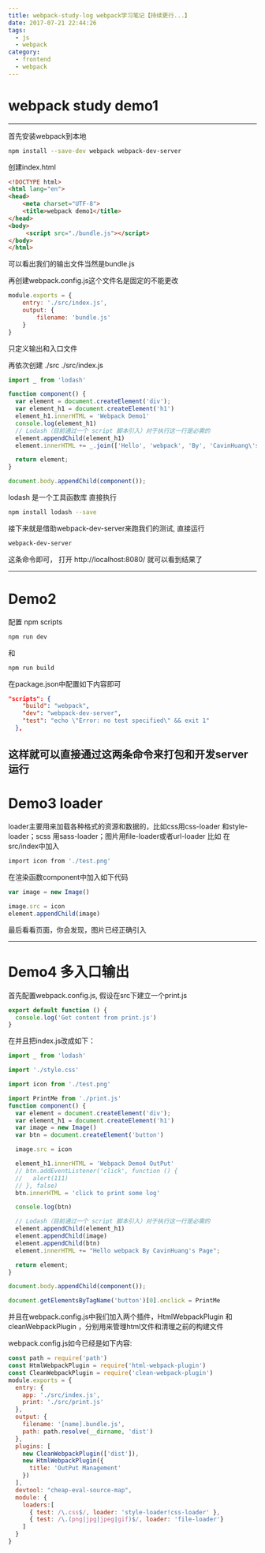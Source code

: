 ```yaml
---
title: webpack-study-log webpack学习笔记【持续更行...】
date: 2017-07-21 22:44:26
tags:
  - js
  - webpack
category:
  - frontend
  - webpack
---
```


# webpack study demo1

---
首先安装webpack到本地
```sh
npm install --save-dev webpack webpack-dev-server
```
<!--more-->

创建index.html
```html
<!DOCTYPE html>
<html lang="en">
<head>
	<meta charset="UTF-8">
	<title>webpack demo1</title>
</head>
<body>
	 <script src="./bundle.js"></script>
</body>
</html>
```
可以看出我们的输出文件当然是bundle.js

再创建webpack.config.js这个文件名是固定的不能更改
```javascript
module.exports = {
	entry: './src/index.js',
	output: {
		filename: 'bundle.js'
	}
}
```
只定义输出和入口文件

再依次创建 ./src ./src/index.js

```javascript
import _ from 'lodash'

function component() {
  var element = document.createElement('div');
  var element_h1 = document.createElement('h1')
  element_h1.innerHTML = 'Webpack Demo1'
  console.log(element_h1)
  // Lodash（目前通过一个 script 脚本引入）对于执行这一行是必需的
  element.appendChild(element_h1)
  element.innerHTML += _.join(['Hello', 'webpack', 'By', 'CavinHuang\'s', 'Page'], ' ');

  return element;
}

document.body.appendChild(component());
```
lodash 是一个工具函数库 直接执行
```sh
npm install lodash --save
```

接下来就是借助webpack-dev-server来跑我们的测试, 直接运行
```sh
webpack-dev-server
```
这条命令即可， 打开 http://localhost:8080/ 就可以看到结果了

---

# Demo2
配置 npm scripts

```sh
npm run dev
```
和
```sh
npm run build
```
在package.json中配置如下内容即可
```json
"scripts": {
    "build": "webpack",
    "dev": "webpack-dev-server",
    "test": "echo \"Error: no test specified\" && exit 1"
  },
````

这样就可以直接通过这两条命令来打包和开发server运行
---
# Demo3 loader
loader主要用来加载各种格式的资源和数据的，比如css用css-loader 和style-loader；scss 用sass-loader；图片用file-loader或者url-loader
比如 在src/index中加入
```sh
import icon from './test.png'
```
在渲染函数component中加入如下代码
```javascript
var image = new Image()

image.src = icon
element.appendChild(image)

```
最后看看页面，你会发现，图片已经正确引入

---
# Demo4 多入口输出

首先配置webpack.config.js, 假设在src下建立一个print.js
```javascript
export default function () {
  console.log('Get content from print.js')
}
```
在并且把index.js改成如下：
```javascript
import _ from 'lodash'

import './style.css'

import icon from './test.png'

import PrintMe from './print.js'
function component() {
  var element = document.createElement('div');
  var element_h1 = document.createElement('h1')
  var image = new Image()
  var btn = document.createElement('button')

  image.src = icon

  element_h1.innerHTML = 'Webpack Demo4 OutPut'
  // btn.addEventListener('click', function () {
  //   alert(111)
  // }, false)
  btn.innerHTML = 'click to print some log'

  console.log(btn)

  // Lodash（目前通过一个 script 脚本引入）对于执行这一行是必需的
  element.appendChild(element_h1)
  element.appendChild(image)
  element.appendChild(btn)
  element.innerHTML += "Hello webpack By CavinHuang's Page";

  return element;
}

document.body.appendChild(component());

document.getElementsByTagName('button')[0].onclick = PrintMe

```

并且在webpack.config.js中我们加入两个插件，HtmlWebpackPlugin 和 cleanWebpackPlugin ，分别用来管理html文件和清理之前的构建文件

webpack.config.js如今已经是如下内容:
```javascript
const path = require('path')
const HtmlWebpackPlugin = require('html-webpack-plugin')
const CleanWebpackPlugin = require('clean-webpack-plugin')
module.exports = {
  entry: {
    app: './src/index.js',
    print: './src/print.js'
  },
  output: {
    filename: '[name].bundle.js',
    path: path.resolve(__dirname, 'dist')
  },
  plugins: [
    new CleanWebpackPlugin(['dist']),
    new HtmlWebpackPlugin({
      title: 'OutPut Management'
    })
  ],
  devtool: "cheap-eval-source-map",
  module: {
    loaders:[
      { test: /\.css$/, loader: 'style-loader!css-loader' },
      { test: /\.(png|jpg|jpeg|gif)$/, loader: 'file-loader'}
    ]
  }
}
```
